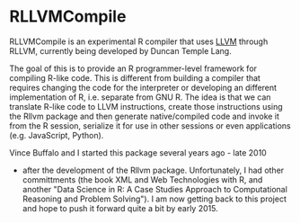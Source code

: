 # RLLVMCompile

RLLVMCompile is an experimental R compiler that uses
[LLVM](http://llvm.org) through RLLVM, currently being developed by
Duncan Temple Lang.

The goal of this is to provide an R programmer-level framework for
compiling R-like code.  This is different from building a compiler
that requires changing the code for the interpreter or developing an
different implementation of R, i.e. separate from GNU R.  The idea is
that we can translate R-like code to LLVM instructions, create those
instructions using the Rllvm package and then generate native/compiled
code and invoke it from the R session, serialize it for use in other
sessions or even applications (e.g. JavaScript, Python).

Vince Buffalo and I started this package several years ago - late 2010
- after the development of the Rllvm package.  Unfortunately, I had
other committments (the book XML and Web Technologies with R, and
another "Data Science in R: A Case Studies Approach to Computational
Reasoning and Problem Solving").  I am now getting back to this
project and hope to push it forward quite a bit by early 2015.


